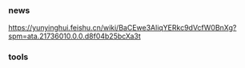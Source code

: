 ### news
https://yunyinghui.feishu.cn/wiki/BaCEwe3AliqYERkc9dVcfW0BnXg?spm=ata.21736010.0.0.d8f04b25bcXa3t

### tools

